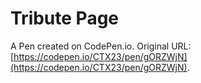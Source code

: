 # Tribute Page

A Pen created on CodePen.io. Original URL: [https://codepen.io/CTX23/pen/gORZWjN](https://codepen.io/CTX23/pen/gORZWjN).


